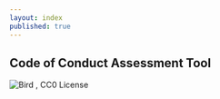 ```yaml
---
layout: index
published: true
---
```


## Code of Conduct Assessment Tool

<img src="{{ site.baseurl }}/img/beak.jpg"
     alt="Bird , CC0 License" />
